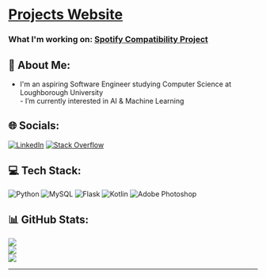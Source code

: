 # [Projects Website](https://laurencepy.github.io) 

### What I'm working on: [Spotify Compatibility Project](https://github.com/LaurencePy/Spotify-Compatibility)

## 💫 About Me:
- I'm an aspiring Software Engineer studying Computer Science at Loughborough University<br>- I’m currently interested in AI & Machine Learning

## 🌐 Socials:
[![LinkedIn](https://img.shields.io/badge/LinkedIn-%230077B5.svg?logo=linkedin&logoColor=white)](https://linkedin.com/in/laurence-eaton) [![Stack Overflow](https://img.shields.io/badge/-Stackoverflow-FE7A16?logo=stack-overflow&logoColor=white)](https://stackoverflow.com/users/22916226) 

## 💻 Tech Stack:
![Python](https://img.shields.io/badge/python-3670A0?style=for-the-badge&logo=python&logoColor=ffdd54) ![MySQL](https://img.shields.io/badge/mysql-4479A1.svg?style=for-the-badge&logo=mysql&logoColor=white) ![Flask](https://img.shields.io/badge/flask-%23000.svg?style=for-the-badge&logo=flask&logoColor=white)  ![Kotlin](https://img.shields.io/badge/kotlin-%237F52FF.svg?style=for-the-badge&logo=kotlin&logoColor=white) ![Adobe Photoshop](https://img.shields.io/badge/adobe%20photoshop-%2331A8FF.svg?style=for-the-badge&logo=adobe%20photoshop&logoColor=white)
## 📊 GitHub Stats:
![](https://github-readme-stats.vercel.app/api?username=laurencepy&theme=tokyonight&hide_border=false&include_all_commits=true&count_private=false)<br/>
![](https://github-readme-streak-stats.herokuapp.com/?user=laurencepy&theme=tokyonight&hide_border=false)<br/>
![](https://github-readme-stats.vercel.app/api/top-langs/?username=laurencepy&theme=tokyonight&hide_border=false&include_all_commits=true&count_private=false&layout=compact)

---

<!-- Proudly created with GPRM ( https://gprm.itsvg.in ) -->
